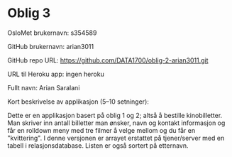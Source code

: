 # Oblig 3

OsloMet brukernavn: s354589

GitHub brukernavn: arian3011

GitHub repo URL: https://github.com/DATA1700/oblig-2-arian3011.git

URL til Heroku app: ingen heroku

Fullt navn: Arian Saralani

Kort beskrivelse av applikasjon (5–10 setninger):

Dette er en applikasjon basert på oblig 1 og 2; altså å bestille kinobilletter. Man skriver inn antall billetter man ønsker,
navn og kontakt informasjon og får en rolldown meny med tre filmer å velge mellom og du får en "kvittering". I denne
versjonen er arrayet erstattet på tjener/server med en tabell i relasjonsdatabase. Listen er også sortert på etternavn. 
